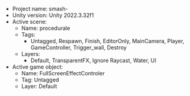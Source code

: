 <!-- UNITY CODE ASSIST INSTRUCTIONS START -->
- Project name: smash-
- Unity version: Unity 2022.3.32f1
- Active scene:
  - Name: procedurale
  - Tags:
    - Untagged, Respawn, Finish, EditorOnly, MainCamera, Player, GameController, Trigger_wall, Destroy
  - Layers:
    - Default, TransparentFX, Ignore Raycast, Water, UI
- Active game object:
  - Name: FullScreenEffectControler
  - Tag: Untagged
  - Layer: Default
<!-- UNITY CODE ASSIST INSTRUCTIONS END -->